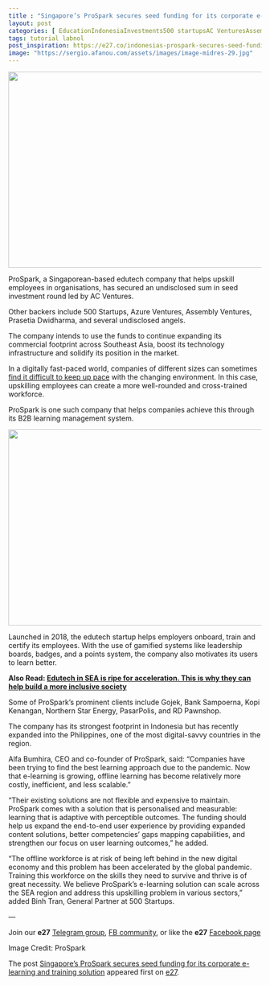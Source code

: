 ```yaml
---
title : "Singapore’s ProSpark secures seed funding for its corporate e-learning and training solution"
layout: post
categories: [ EducationIndonesiaInvestments500 startupsAC VenturesAssembly VenturesAzure VenturesEdutechedutech fundingPrasetia DwidharmaProSpark ]
tags: tutorial labnol
post_inspiration: https://e27.co/indonesias-prospark-secures-seed-funding-for-its-corporate-e-learning-and-training-solution-20210507/
image: "https://sergio.afanou.com/assets/images/image-midres-29.jpg"
---
```


<img loading="lazy" class="size-full wp-image-416843 aligncenter" src="https://e27.co/wp-content/uploads/2021/05/Prosparks.jpeg" alt="" width="695" height="390" />
<p><span style="font-weight: 400;">ProSpark, a Singaporean-based edutech company that helps upskill employees in organisations, has secured an undisclosed sum in seed investment round led by AC Ventures.</span></p>
<p><span style="font-weight: 400;">Other backers include 500 Startups, Azure Ventures, Assembly Ventures, Prasetia Dwidharma, and several undisclosed angels. </span></p>
<p><span style="font-weight: 400;">The company </span><span style="font-weight: 400;">intends to use the funds to continue expanding its commercial footprint across Southeast Asia, boost its technology infrastructure and solidify its position in the market. </span></p>
<p>In a digitally fast-paced world, companies of different sizes can sometimes<a rel="follow" href="https://www.itagroup.com/insights/how-upskilling-your-workforce-benefits-your-organization"> find it difficult to keep up pace</a> with the changing environment. In this case, upskilling employees can create a more well-rounded and cross-trained workforce.</p>
<p><span style="font-weight: 400;">ProSpark is one such company that helps companies achieve this through its B2B learning management system. </span></p>
<img loading="lazy" class="size-full wp-image-416847 alignright" src="https://e27.co/wp-content/uploads/2021/05/Logo-690-x-390.jpg" alt="" width="690" height="390" />
<p>Launched in 2018, the edutech startup helps employers onboard, train and certify its employees. With the use of gamified systems like leadership boards, badges, and a points system, the company also motivates its users to learn better.</p>
<p><strong>Also Read: <a rel="follow" href="https://e27.co/why-edutech-is-ripe-for-acceleration-in-southeast-asia-and-how-it-can-will-build-a-more-inclusive-society-20210415/">Edutech in SEA is ripe for acceleration. This is why they can help build a more inclusive society</a></strong></p>
<p><span style="font-weight: 400;">Some of ProSpark&#8217;s prominent clients include Gojek, Bank Sampoerna, Kopi Kenangan, Northern Star Energy, PasarPolis, and RD Pawnshop. </span></p>
<p>The company has its strongest footprint in Indonesia but has recently expanded into the Philippines, one of the most digital-savvy countries in the region.</p>
<p><span style="font-weight: 400;">Alfa Bumhira, CEO and co-founder of ProSpark, said: &#8220;Companies have been trying to find the best learning approach due to the pandemic. Now that e-learning is growing, offline learning has become relatively more costly, inefficient, and less scalable.&#8221;</span></p>
<p><span style="font-weight: 400;">&#8220;Their existing solutions are not flexible and expensive to maintain. ProSpark comes with a solution that is personalised and measurable: learning that is adaptive with perceptible outcomes. The funding should help us expand the end-to-end user experience by providing expanded content solutions, better competencies’ gaps mapping capabilities, and strengthen our focus on user learning outcomes,&#8221; he added. </span></p>
<p>&#8220;The offline workforce is at risk of being left behind in the new digital economy and this problem has been accelerated by the global pandemic. Training this workforce on the skills they need to survive and thrive is of great necessity. We believe ProSpark&#8217;s e-learning solution can scale across the SEA region and address this upskilling problem in various sectors,&#8221; added Binh Tran, General Partner at 500 Startups.</p>
<p>&#8212;</p>
<p class="p1"><span class="s1">Join our <b>e27</b> <a rel="follow" href="https://t.me/joinchat/HmTbfBcGCZeykhM8NOlQ-g"><span class="s2">Telegram group</span></a>, <a rel="follow" href="https://www.facebook.com/groups/e27co/permalink/886904662065955/"><span class="s2">FB community</span></a>, or like the <b>e27</b> <a rel="follow" href="https://www.facebook.com/e27/?ref=your_pages"><span class="s2">Facebook page</span></a></span></p>
<p>Image Credit: ProSpark</p>
<p>The post <a rel="nofollow" href="https://e27.co/indonesias-prospark-secures-seed-funding-for-its-corporate-e-learning-and-training-solution-20210507/">Singapore&#8217;s ProSpark secures seed funding for its corporate e-learning and training solution</a> appeared first on <a rel="nofollow" href="https://e27.co">e27</a>.</p>
